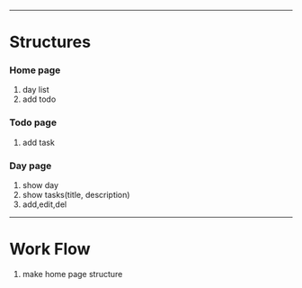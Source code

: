 

* * *
# Structures

### Home page
1. day list 
2. add todo 
 

### Todo page
1. add task


### Day page
1. show day
2. show tasks(title, description)
3. add,edit,del 

* * *
# Work Flow
1. make home page structure

